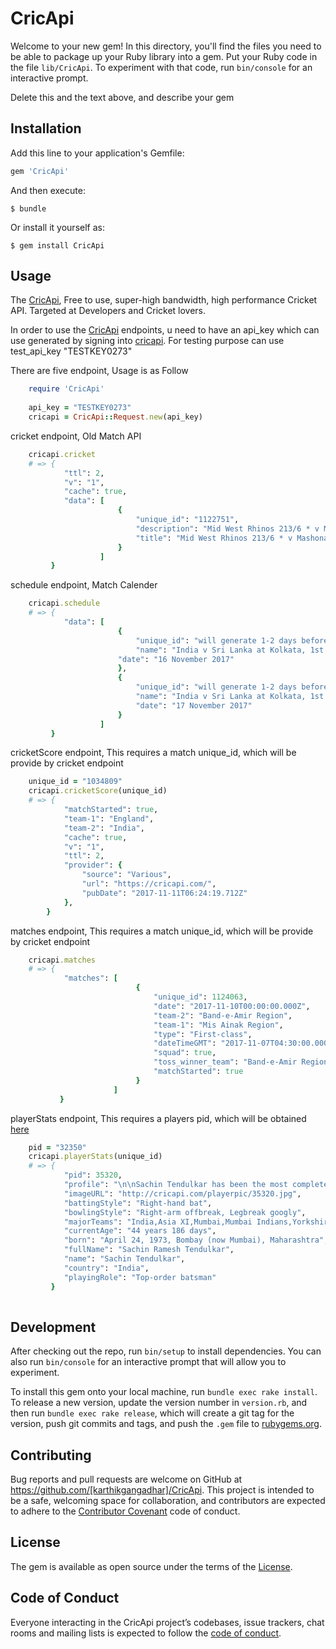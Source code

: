 # CricApi

Welcome to your new gem! In this directory, you'll find the files you need to be able to package up your Ruby library into a gem. Put your Ruby code in the file `lib/CricApi`. To experiment with that code, run `bin/console` for an interactive prompt.

Delete this and the text above, and describe your gem

## Installation

Add this line to your application's Gemfile:

```ruby
gem 'CricApi'
```

And then execute:

    $ bundle

Or install it yourself as:

    $ gem install CricApi

## Usage

The [CricApi](http://www.cricapi.com/), Free to use, super-high bandwidth, high performance Cricket API. Targeted at Developers and Cricket lovers.


In order to use the [CricApi](http://www.cricapi.com/) endpoints, u need to have an api_key which can use generated by signing into [cricapi](http://www.cricapi.com/). For testing purpose can use test_api_key "TESTKEY0273"

There are five endpoint, Usage is as Follow

```ruby
    require 'CricApi'
    
    api_key = "TESTKEY0273"
    cricapi = CricApi::Request.new(api_key)
```
cricket endpoint, Old Match API 

```ruby    
    cricapi.cricket
    # => {
  			"ttl": 2,
  			"v": "1",
  			"cache": true,
  			"data": [
    					{
      						"unique_id": "1122751",
      						"description": "Mid West Rhinos 213/6 * v Mashonaland Eagles 321/10 ",
      						"title": "Mid West Rhinos 213/6 * v Mashonaland Eagles 321/10 "
    					}
    			    ]
    	 }
```
schedule endpoint, Match Calender 
    	 
```ruby
    cricapi.schedule
    # => { 			
  			"data": [
    					{
      						"unique_id": "will generate 1-2 days before match",
      						"name": "India v Sri Lanka at Kolkata, 1st Test - day 1",
      					"date": "16 November 2017"
    					},
    					{
      						"unique_id": "will generate 1-2 days before match",
      						"name": "India v Sri Lanka at Kolkata, 1st Test - day 2",
      						"date": "17 November 2017"
    					}
    			    ]		
    	 }    	 	    
```

cricketScore endpoint, This requires a match unique_id, which will be provide by cricket endpoint 
    	 
```ruby
	unique_id = "1034809"
    cricapi.cricketScore(unique_id)
    # => {
  			"matchStarted": true,
  			"team-1": "England",
  			"team-2": "India",
  			"cache": true,
  			"v": "1",
  			"ttl": 2,
  			"provider": {
    			"source": "Various",
    			"url": "https://cricapi.com/",
    			"pubDate": "2017-11-11T06:24:19.712Z"
  			},
		}   	 	    
```

matches endpoint, This requires a match unique_id, which will be provide by cricket endpoint 
    	 
```ruby
    cricapi.matches
    # => {
  			"matches": [
    						{
      							"unique_id": 1124063,
      							"date": "2017-11-10T00:00:00.000Z",
      							"team-2": "Band-e-Amir Region",
      							"team-1": "Mis Ainak Region",
      							"type": "First-class",
      							"dateTimeGMT": "2017-11-07T04:30:00.000Z",
      							"squad": true,
      							"toss_winner_team": "Band-e-Amir Region",
      							"matchStarted": true
    						} 
    				   ]
           }				    	 	    
```

playerStats endpoint, This requires a players pid, which will be obtained [here](http://www.cricapi.com/players/) 
    	 
```ruby
	pid = "32350"
    cricapi.playerStats(unique_id)
    # => {
  			"pid": 35320,
  			"profile": "\n\nSachin Tendulkar has been the most complete batsman of his time, the most prolific runmaker of all time, and arguably the biggest cricket icon the game has ever known. His batting was based on the purest principles: perfect balance, economy of movement, precision in stroke-making, and that intangible quality given only to geniuses - anticipation. If he didn't have a signature stroke - the upright, back-foot punch comes close - it's because he was equally proficient at each of the full range of orthodox shots (and plenty of improvised ones as well) and can pull them out at will.  \n\n",
 			"imageURL": "http://cricapi.com/playerpic/35320.jpg",
  			"battingStyle": "Right-hand bat",
  			"bowlingStyle": "Right-arm offbreak, Legbreak googly",
  			"majorTeams": "India,Asia XI,Mumbai,Mumbai Indians,Yorkshire",
  			"currentAge": "44 years 186 days",
  			"born": "April 24, 1973, Bombay (now Mumbai), Maharashtra",
  			"fullName": "Sachin Ramesh Tendulkar",
  			"name": "Sachin Tendulkar",
  			"country": "India",
  			"playingRole": "Top-order batsman"
  		 }
  		 	 	    
```

## Development

After checking out the repo, run `bin/setup` to install dependencies. You can also run `bin/console` for an interactive prompt that will allow you to experiment.

To install this gem onto your local machine, run `bundle exec rake install`. To release a new version, update the version number in `version.rb`, and then run `bundle exec rake release`, which will create a git tag for the version, push git commits and tags, and push the `.gem` file to [rubygems.org](https://rubygems.org).

## Contributing

Bug reports and pull requests are welcome on GitHub at https://github.com/[karthikgangadhar]/CricApi. This project is intended to be a safe, welcoming space for collaboration, and contributors are expected to adhere to the [Contributor Covenant](http://contributor-covenant.org) code of conduct.

## License

The gem is available as open source under the terms of the [License](https://opensource.org/licenses/MIT).

## Code of Conduct

Everyone interacting in the CricApi project’s codebases, issue trackers, chat rooms and mailing lists is expected to follow the [code of conduct](https://github.com/[karthikgangadhar]/CricApi/blob/master/CODE_OF_CONDUCT.md).
